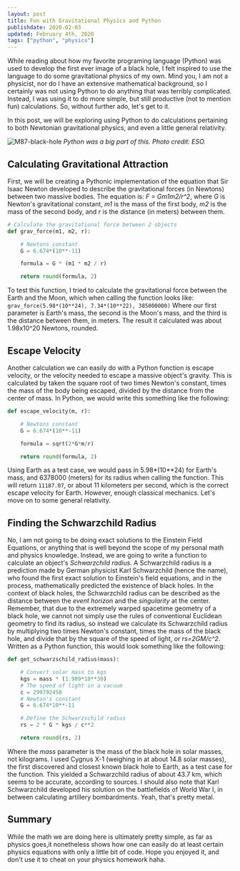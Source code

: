 ```yaml
---
layout: post
title: Fun with Gravitational Physics and Python
publishdate: 2020-02-03
updated: February 4th, 2020
tags: ["python", "physics"] 
---
```


While reading about how my favorite programing language (Python) was used to develop the first ever image of a black hole, I felt inspired to use the language to do some gravitational physics of my own. Mind you, I am not a physicist, nor do I have an extensive mathematical background, so I certainly was not using Python to do anything that was terribly complicated. Instead, I was using it to do more simple, but still productive (not to mention fun) calculations. So, without further ado, let's get to it.

In this post, we will be exploring using Python to do calculations pertaining to both Newtonian gravitational physics, and even a little general relativity.

![M87-black-hole](https://cdn.eso.org/images/screen/eso1907a.jpg)
*Python was a big part of this. Photo credit: ESO.*

## Calculating Gravitational Attraction

First, we will be creating a Pythonic implementation of the equation that Sir Isaac Newton developed to describe the gravitational forces (in Newtons) between two massive bodies. The equation is:
*F = Gm1m2/r^2*, where *G* is Newton's gravitational constant, *m1* is the mass of the first body, *m2* is the mass of the second body, and *r* is the distance (in meters) between them.

```python
# Calculate the gravitational force between 2 objects
def grav_force(m1, m2, r):

    # Newtons constant
    G = 6.674*(10**-11)

    formula = G * (m1 * m2 / r)

    return round(formula, 2)
```
To test this function, I tried to calculate the gravitational force between the Earth and the Moon, which when calling the function looks like: `grav_force(5.98*(10**24), 7.34*(10**22), 385000000)`
Where our first parameter is Earth's mass, the second is the Moon's mass, and the third is the distance between them, in meters. The result it calculated was about 1.98x10^20 Newtons, rounded.

## Escape Velocity

Another calculation we can easily do with a Python function is escape velocity, or the velocity needed to escape a massive object's gravity. This is calculated by taken the square root of two times Newton's constant, times the mass of the body being escaped, divided by the distance from the center of mass. In Python, we would write this something like the following:

```python
def escape_velocity(m, r):

    # Newtons constant
    G = 6.674*(10**-11)

    formula = sqrt(2*G*m/r)

    return round(formula, 2)
```

Using Earth as a test case, we would pass in 5.98*(10**24) for Earth's mass, and 6378000 (meters) for its radius when calling the function. This will return `11187.07`, or about 11 kilometers per second, which is the correct escape velocity for Earth. However, enough classical mechanics. Let's move on to some general relativity.

## Finding the Schwarzchild Radius

No, I am not going to be doing exact solutions to the Einstein Field Equations, or anything that is well beyond the scope of my personal math and physics knowledge. Instead, we are going to write a function to calculate an object's *Schwarzchild radius*. A Schwarzchild radius is a prediction made by German physicist Karl Schwarzchild (hence the name), who found the first exact solution to Einstein's field equations, and in the process, mathematically predicted the existence of black holes. In the context of black holes, the Schwarzchild radius can be described as the distance between the *event horizon* and the *singularity* at the center. Remember, that due to the extremely warped spacetime geometry of a black hole, we cannot not simply use the rules of conventional Euclidean geometry to find its radius, so instead we calculate its Schwarzchild radius by multiplying two times Newton's constant, times the mass of the black hole, and divide that by the square of the speed of light, or *rs=2GM/c^2*. Written as a Python function, this would look something like the following:

```python
def get_schwarzschild_radius(mass):

    # Convert solar mass to kgs
    kgs = mass * (1.989*10**30)
    # The speed of light in a vacuum
    c = 299792458
    # Newton's constant
    G = 6.674*10**-11

    # Define the Schwarzschild radius
    rs = 2 * G * kgs / c**2

    return round(rs, 2)
```

Where the *mass* parameter is the mass of the black hole in solar masses, not kilograms. I used Cygnus X-1 (weighing in at about 14.8 solar masses), the first discovered and closest known black hole to Earth, as a test case for the function. This yielded a Schwarzchild radius of about 43.7 km, which seems to be accurate, according to sources. I should also note that Karl Schwarzchild developed his solution on the battlefields of World War I, in between calculating artillery bombardments. Yeah, that's pretty metal. 

## Summary 

While the math we are doing here is ultimately pretty simple, as far as physics goes,it nonetheless shows how one can easily do at least certain physics equations with only a little bit of code. Hope you enjoyed it, and don't use it to cheat on your physics homework haha. 

<br>